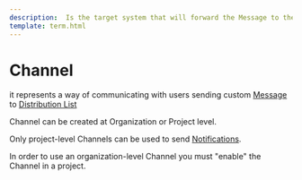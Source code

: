 ```yaml
---
description:  Is the target system that will forward the Message to the Recipient
template: term.html
---
```

# Channel

it represents a way of communicating with users sending custom  [Message](message) 
to [Distribution List](distribution-list)

Channel can be created at Organization or Project level.

Only project-level Channels can be used to send [Notifications](notification).

In order to use an organization-level Channel you must "enable" the Channel in a project.
